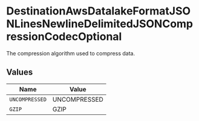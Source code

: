 # DestinationAwsDatalakeFormatJSONLinesNewlineDelimitedJSONCompressionCodecOptional

The compression algorithm used to compress data.


## Values

| Name           | Value          |
| -------------- | -------------- |
| `UNCOMPRESSED` | UNCOMPRESSED   |
| `GZIP`         | GZIP           |